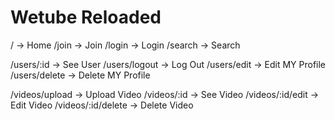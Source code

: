 # Wetube Reloaded

/ -> Home
/join -> Join
/login -> Login
/search -> Search


/users/:id -> See User
/users/logout -> Log Out
/users/edit -> Edit MY Profile
/users/delete -> Delete MY Profile

/videos/upload -> Upload Video
/videos/:id -> See Video
/videos/:id/edit -> Edit Video
/videos/:id/delete -> Delete Video

